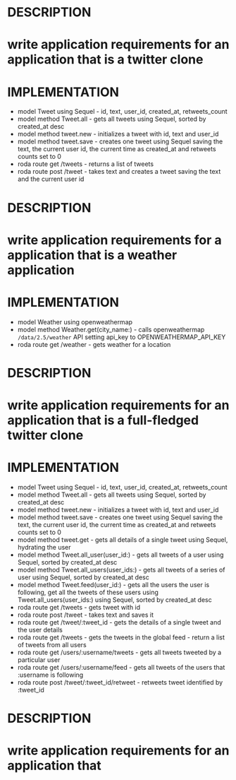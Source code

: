 # DESCRIPTION
# write application requirements for an application that is a twitter clone
# IMPLEMENTATION
- model Tweet using Sequel - id, text, user_id, created_at, retweets_count
- model method Tweet.all - gets all tweets using Sequel, sorted by created_at desc
- model method tweet.new - initializes a tweet with id, text and user_id
- model method tweet.save - creates one tweet using Sequel saving the text, the current user id, the current time as created_at and retweets counts set to 0
- roda route get /tweets - returns a list of tweets
- roda route post /tweet - takes text and creates a tweet saving the text and the current user id
# DESCRIPTION
# write application requirements for a application that is a weather application
# IMPLEMENTATION
- model Weather using openweathermap
- model method Weather.get(city_name:) - calls openweathermap `/data/2.5/weather` API setting api_key to OPENWEATHERMAP_API_KEY
- roda route get /weather - gets weather for a location
# DESCRIPTION
# write application requirements for an application that is a full-fledged twitter clone
# IMPLEMENTATION
- model Tweet using Sequel - id, text, user_id, created_at, retweets_count
- model method Tweet.all - gets all tweets using Sequel, sorted by created_at desc
- model method tweet.new - initializes a tweet with id, text and user_id
- model method tweet.save - creates one tweet using Sequel saving the text, the current user id, the current time as created_at and retweets counts set to 0
- model method tweet.get - gets all details of a single tweet using Sequel, hydrating the user
- model method Tweet.all_user(user_id:) - gets all tweets of a user using Sequel, sorted by created_at desc
- model method Tweet.all_users(user_ids:) - gets all tweets of a series of user using Sequel, sorted by created_at desc
- model method Tweet.feed(user_id:) - gets all the users the user is following, get all the tweets of these users using Tweet.all_users(user_ids:) using Sequel, sorted by created_at desc
- roda route get /tweets - gets tweet with id
- roda route post /tweet - takes text and saves it
- roda route get /tweet/:tweet_id - gets the details of a single tweet and the user details
- roda route get /tweets - gets the tweets in the global feed - return a list of tweets from all users
- roda route get /users/:username/tweets - gets all tweets tweeted by a particular user
- roda route get /users/:username/feed - gets all tweets of the users that :username is following
- roda route post /tweet/:tweet_id/retweet - retweets tweet identified by :tweet_id
# DESCRIPTION
# write application requirements for an application that <PROMPT>
